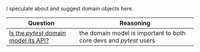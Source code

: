 I speculate about and suggest domain objects here.

| Question| Reasoning |
| --- | ---| 
|[Is the *pytest* domain model its API?](/domain/api.md) |the domain model is important to both core devs and *pytest* users|


